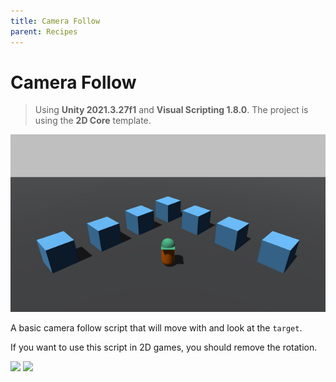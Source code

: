 ```yaml
---
title: Camera Follow
parent: Recipes
---
```


# Camera Follow

> Using **Unity 2021.3.27f1** and **Visual Scripting 1.8.0**. The project is using the **2D Core** template.

![Demo](./demo.gif)

A basic camera follow script that will move with and look at the `target`.

If you want to use this script in 2D games, you should remove the rotation.

<img src="./variables-1x.webp" srcset="./variables-1x.webp 1x, ./variables-2x.webp 2x">

<img src="./graph-1x.webp" srcset="./graph-1x.webp 1x, ./graph-2x.webp 2x">